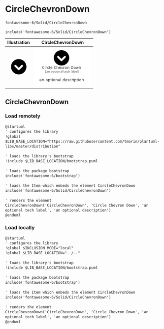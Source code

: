 # CircleChevronDown


```text
fontawesome-6/Solid/CircleChevronDown
```

```text
include('fontawesome-6/Solid/CircleChevronDown')
```



| Illustration | CircleChevronDown |
| :---: | :---: |
| ![illustration for Illustration](../../fontawesome-6/Solid/CircleChevronDown.png) | ![illustration for CircleChevronDown](../../fontawesome-6/Solid/CircleChevronDown.Local.png) |




## CircleChevronDown

### Load remotely
```plantuml
@startuml
' configures the library
!global $LIB_BASE_LOCATION="https://raw.githubusercontent.com/tmorin/plantuml-libs/master/distribution"

' loads the library's bootstrap
!include $LIB_BASE_LOCATION/bootstrap.puml

' loads the package bootstrap
include('fontawesome-6/bootstrap')

' loads the Item which embeds the element CircleChevronDown
include('fontawesome-6/Solid/CircleChevronDown')

' renders the element
CircleChevronDown('CircleChevronDown', 'Circle Chevron Down', 'an optional tech label', 'an optional description')
@enduml
```

### Load locally
```plantuml
@startuml
' configures the library
!global $INCLUSION_MODE="local"
!global $LIB_BASE_LOCATION="../.."

' loads the library's bootstrap
!include $LIB_BASE_LOCATION/bootstrap.puml

' loads the package bootstrap
include('fontawesome-6/bootstrap')

' loads the Item which embeds the element CircleChevronDown
include('fontawesome-6/Solid/CircleChevronDown')

' renders the element
CircleChevronDown('CircleChevronDown', 'Circle Chevron Down', 'an optional tech label', 'an optional description')
@enduml
```


